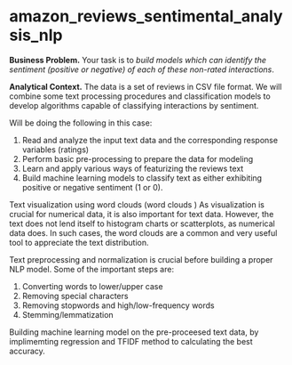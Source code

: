 # amazon_reviews_sentimental_analysis_nlp

**Business Problem.** Your task is to *build models which can identify the sentiment (positive or negative) of each of these non-rated interactions*.

**Analytical Context.** The data is a set of reviews in CSV file format. We will combine some text processing procedures  and classification models to develop algorithms capable of classifying interactions by sentiment.

Will be doing the following in this case:
1. Read and analyze the input text data and the corresponding response variables (ratings)
2. Perform basic pre-processing to prepare the data for modeling
3. Learn and apply various ways of featurizing the reviews text
4. Build machine learning models to classify text as either exhibiting positive or negative sentiment (1 or 0).

Text visualization using word clouds (word clouds )
As visualization is crucial for numerical data, it is also important for text data. However, the text does not lend itself to histogram charts or scatterplots, as numerical data does. In such cases, the word clouds are a common and very useful tool to appreciate the text distribution.

Text preprocessing and normalization is crucial before building a proper NLP model. Some of the important steps are:

1. Converting words to lower/upper case
2. Removing special characters
3. Removing stopwords and high/low-frequency words
4. Stemming/lemmatization

Building machine learning model on the pre-proceesed text data, by implimemting regression and TFIDF method to calculating the best accuracy.
